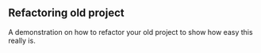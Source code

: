 ## Refactoring old project

A demonstration on how to refactor your old project to show how easy this really is.
